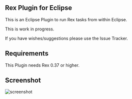 ## Rex Plugin for Eclipse

This is an Eclipse Plugin to run Rex tasks from within Eclipse.

This is work in progress.

If you have wishes/suggestions please use the Issue Tracker.

## Requirements

This Plugin needs Rex 0.37 or higher.

## Screenshot

![screenshot](https://raw.github.com/krimdomu/eclipse-rex-plugin/master/doc/eclipse-plugin.png)
